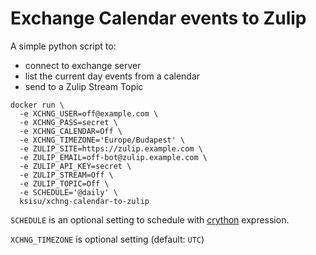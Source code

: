 # Exchange Calendar events to Zulip

A simple python script to:
 * connect to exchange server
 * list the current day events from a calendar
 * send to a Zulip Stream Topic

```
docker run \
  -e XCHNG_USER=off@example.com \
  -e XCHNG_PASS=secret \
  -e XCHNG_CALENDAR=Off \
  -e XCHNG_TIMEZONE='Europe/Budapest' \
  -e ZULIP_SITE=https://zulip.example.com \
  -e ZULIP_EMAIL=off-bot@zulip.example.com \
  -e ZULIP_API_KEY=secret \
  -e ZULIP_STREAM=Off \
  -e ZULIP_TOPIC=Off \
  -e SCHEDULE='@daily' \
  ksisu/xchng-calendar-to-zulip
```

`SCHEDULE` is an optional setting to schedule with [crython](https://github.com/ahawker/crython) expression.

`XCHNG_TIMEZONE` is optional setting (default: `UTC`)

